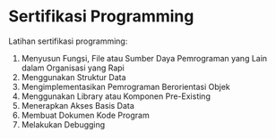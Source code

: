 # Sertifikasi Programming
Latihan sertifikasi programming:
1. Menyusun Fungsi, File atau Sumber Daya Pemrograman yang Lain dalam Organisasi yang Rapi 
2. Menggunakan Struktur Data
3. Mengimplementasikan Pemrograman Berorientasi Objek
4. Menggunakan Library atau Komponen Pre-Existing
5. Menerapkan Akses Basis Data
6. Membuat Dokumen Kode Program
7. Melakukan Debugging
